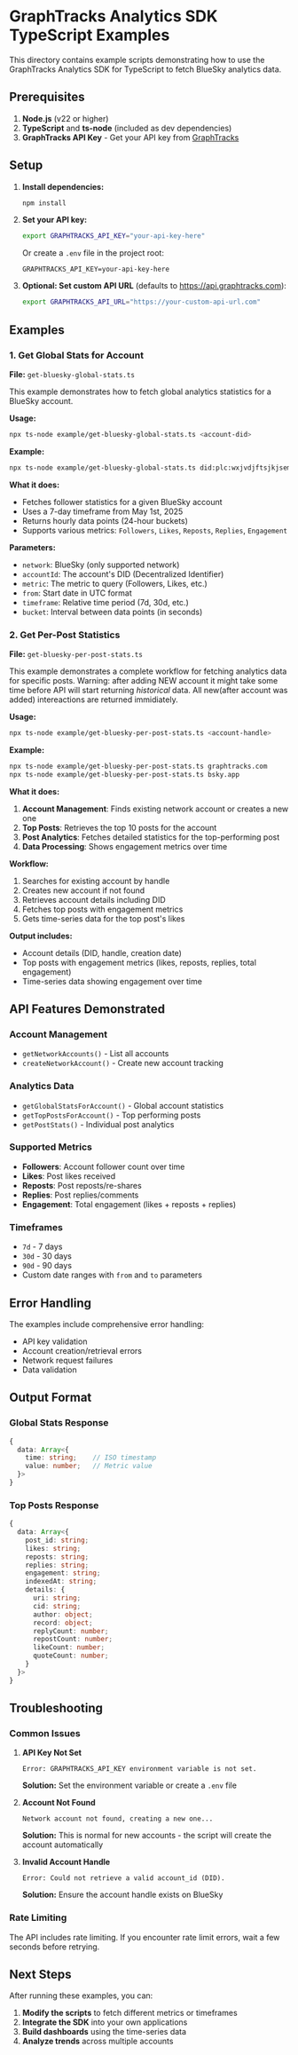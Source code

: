 # GraphTracks Analytics SDK TypeScript Examples

This directory contains example scripts demonstrating how to use the GraphTracks Analytics SDK for TypeScript to fetch BlueSky analytics data.

## Prerequisites

1. **Node.js** (v22 or higher)
2. **TypeScript** and **ts-node** (included as dev dependencies)
3. **GraphTracks API Key** - Get your API key from [GraphTracks](https://graphtracks.com)

## Setup

1. **Install dependencies:**
   ```bash
   npm install
   ```

2. **Set your API key:**
   ```bash
   export GRAPHTRACKS_API_KEY="your-api-key-here"
   ```

   Or create a `.env` file in the project root:
   ```
   GRAPHTRACKS_API_KEY=your-api-key-here
   ```

3. **Optional: Set custom API URL** (defaults to https://api.graphtracks.com):
   ```bash
   export GRAPHTRACKS_API_URL="https://your-custom-api-url.com"
   ```

## Examples

### 1. Get Global Stats for Account

**File:** `get-bluesky-global-stats.ts`

This example demonstrates how to fetch global analytics statistics for a BlueSky account.

**Usage:**
```bash
npx ts-node example/get-bluesky-global-stats.ts <account-did>
```

**Example:**
```bash
npx ts-node example/get-bluesky-global-stats.ts did:plc:wxjvdjftsjkjsemmmqsdyf2t
```

**What it does:**
- Fetches follower statistics for a given BlueSky account
- Uses a 7-day timeframe from May 1st, 2025
- Returns hourly data points (24-hour buckets)
- Supports various metrics: `Followers`, `Likes`, `Reposts`, `Replies`, `Engagement`

**Parameters:**
- `network`: BlueSky (only supported network)
- `accountId`: The account's DID (Decentralized Identifier)
- `metric`: The metric to query (Followers, Likes, etc.)
- `from`: Start date in UTC format
- `timeframe`: Relative time period (7d, 30d, etc.)
- `bucket`: Interval between data points (in seconds)

### 2. Get Per-Post Statistics

**File:** `get-bluesky-per-post-stats.ts`

This example demonstrates a complete workflow for fetching analytics data for specific posts.
Warning: after adding NEW account it might take some time before API will start returning _historical_ data. All new(after account was added) intereactions are returned immidiately.

**Usage:**
```bash
npx ts-node example/get-bluesky-per-post-stats.ts <account-handle>
```

**Example:**
```bash
npx ts-node example/get-bluesky-per-post-stats.ts graphtracks.com
npx ts-node example/get-bluesky-per-post-stats.ts bsky.app
```

**What it does:**
1. **Account Management**: Finds existing network account or creates a new one
2. **Top Posts**: Retrieves the top 10 posts for the account
3. **Post Analytics**: Fetches detailed statistics for the top-performing post
4. **Data Processing**: Shows engagement metrics over time

**Workflow:**
1. Searches for existing account by handle
2. Creates new account if not found
3. Retrieves account details including DID
4. Fetches top posts with engagement metrics
5. Gets time-series data for the top post's likes

**Output includes:**
- Account details (DID, handle, creation date)
- Top posts with engagement metrics (likes, reposts, replies, total engagement)
- Time-series data showing engagement over time

## API Features Demonstrated

### Account Management
- `getNetworkAccounts()` - List all accounts
- `createNetworkAccount()` - Create new account tracking

### Analytics Data
- `getGlobalStatsForAccount()` - Global account statistics
- `getTopPostsForAccount()` - Top performing posts
- `getPostStats()` - Individual post analytics

### Supported Metrics
- **Followers**: Account follower count over time
- **Likes**: Post likes received
- **Reposts**: Post reposts/re-shares
- **Replies**: Post replies/comments
- **Engagement**: Total engagement (likes + reposts + replies)

### Timeframes
- `7d` - 7 days
- `30d` - 30 days
- `90d` - 90 days
- Custom date ranges with `from` and `to` parameters

## Error Handling

The examples include comprehensive error handling:
- API key validation
- Account creation/retrieval errors
- Network request failures
- Data validation

## Output Format

### Global Stats Response
```typescript
{
  data: Array<{
    time: string;    // ISO timestamp
    value: number;   // Metric value
  }>
}
```

### Top Posts Response
```typescript
{
  data: Array<{
    post_id: string;
    likes: string;
    reposts: string;
    replies: string;
    engagement: string;
    indexedAt: string;
    details: {
      uri: string;
      cid: string;
      author: object;
      record: object;
      replyCount: number;
      repostCount: number;
      likeCount: number;
      quoteCount: number;
    }
  }>
}
```

## Troubleshooting

### Common Issues

1. **API Key Not Set**
   ```
   Error: GRAPHTRACKS_API_KEY environment variable is not set.
   ```
   **Solution:** Set the environment variable or create a `.env` file

2. **Account Not Found**
   ```
   Network account not found, creating a new one...
   ```
   **Solution:** This is normal for new accounts - the script will create the account automatically

3. **Invalid Account Handle**
   ```
   Error: Could not retrieve a valid account_id (DID).
   ```
   **Solution:** Ensure the account handle exists on BlueSky

### Rate Limiting
The API includes rate limiting. If you encounter rate limit errors, wait a few seconds before retrying.

## Next Steps

After running these examples, you can:

1. **Modify the scripts** to fetch different metrics or timeframes
2. **Integrate the SDK** into your own applications
3. **Build dashboards** using the time-series data
4. **Analyze trends** across multiple accounts

